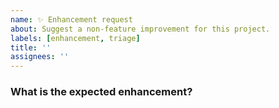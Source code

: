 ```yaml
---
name: ✨ Enhancement request
about: Suggest a non-feature improvement for this project.
labels: [enhancement, triage]
title: ''
assignees: ''
---
```


<!-- ⚠️ If you do not respect this template, your issue will be closed -->
<!-- ⚠️ Make sure to browse the opened and closed issues to confirm this idea does not exist. -->

### What is the expected enhancement?
<!-- Please, provide a clear and concise description of the expected behavior for this enhancement. -->
